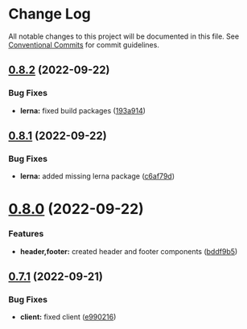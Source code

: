 # Change Log

All notable changes to this project will be documented in this file.
See [Conventional Commits](https://conventionalcommits.org) for commit guidelines.

## [0.8.2](https://github.com/ionic-team/stencil-component-starter/compare/v0.8.1...v0.8.2) (2022-09-22)


### Bug Fixes

* **lerna:** fixed build packages ([193a914](https://github.com/ionic-team/stencil-component-starter/commit/193a91458db2b63bd6917a5c18d3abbcb2211a77))





## [0.8.1](https://github.com/ionic-team/stencil-component-starter/compare/v0.8.0...v0.8.1) (2022-09-22)


### Bug Fixes

* **lerna:** added missing lerna package ([c6af79d](https://github.com/ionic-team/stencil-component-starter/commit/c6af79d116d9c38d4bfd3fdfd3494c349921a476))





# [0.8.0](https://github.com/ionic-team/stencil-component-starter/compare/v0.7.1...v0.8.0) (2022-09-22)


### Features

* **header,footer:** created header and footer components ([bddf9b5](https://github.com/ionic-team/stencil-component-starter/commit/bddf9b598b5d0182ee19d4fa148638f03a651f4d))





## [0.7.1](https://github.com/ionic-team/stencil-component-starter/compare/v0.7.0...v0.7.1) (2022-09-21)


### Bug Fixes

* **client:** fixed client ([e990216](https://github.com/ionic-team/stencil-component-starter/commit/e990216a50c7d5a52f39f7c886323a87644e7385))
